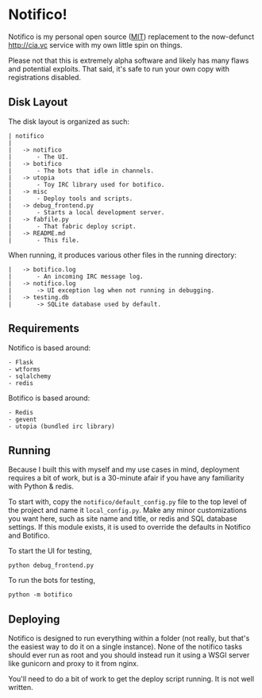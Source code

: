 # Notifico!

Notifico is my personal open source ([MIT](http://en.wikipedia.org/wiki/MIT_License))
replacement to the now-defunct http://cia.vc service with my own little spin on things.

Please not that this is extremely alpha software and likely has many flaws and
potential exploits. That said, it's safe to run your own copy with registrations
disabled.

## Disk Layout

The disk layout is organized as such:

	| notifico
	|
	|	-> notifico
	|		- The UI.
	|	-> botifico
	|		- The bots that idle in channels.
	|	-> utopia
	|		- Toy IRC library used for botifico.
	|	-> misc
	|		- Deploy tools and scripts.
	|	-> debug_frontend.py
	|		- Starts a local development server.
	|	-> fabfile.py
	|		- That fabric deploy script.
	|	-> README.md
	|		- This file.


When running, it produces various other files in the running directory:

	|	-> botifico.log
	|		- An incoming IRC message log.
	|	-> notifico.log
	|		-> UI exception log when not running in debugging.
	|	-> testing.db
	|		-> SQLite database used by default.

## Requirements

Notifico is based around:

	- Flask
	- wtforms
	- sqlalchemy
	- redis

Botifico is based around:

	- Redis
	- gevent
	- utopia (bundled irc library)

## Running

Because I built this with myself and my use cases in mind, deployment
requires a bit of work, but is a 30-minute afair if you have any
familiarity with Python & redis.

To start with, copy the ``notifico/default_config.py`` file to the top
level of the project and name it ``local_config.py``. Make any minor
customizations you want here, such as site name and title, or redis
and SQL database settings. If this module exists, it is used to
override the defaults in Notifico and Botifico.

To start the UI for testing,

	python debug_frontend.py

To run the bots for testing,

	python -m botifico

## Deploying

Notifico is designed to run everything within a folder (not really,
but that's the easiest way to do it on a single instance). None
of the notifico tasks should ever run as root and you should instead
run it using a WSGI server like gunicorn and proxy to it from nginx.

You'll need to do a bit of work to get the deploy script running. It
is not well written.

